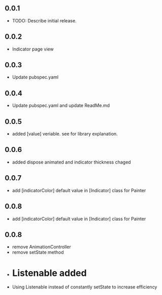 ## 0.0.1

* TODO: Describe initial release.
## 0.0.2

* Indicator page view
## 0.0.3

* Update pubspec.yaml

## 0.0.4

* Update pubspec.yaml and update ReadMe.md

## 0.0.5

* added [value] veriable. see for library explanation.

## 0.0.6

* added dispose animated and indicator thickness chaged 

## 0.0.7

* add [indicatorColor] default value in [Indicator] class for Painter  

## 0.0.8

* add [indicatorColor] default value in [Indicator] class for Painter  

## 0.0.8

* remove AnimationController 
* remove setState method
* # Listenable added
* Using Listenable instead of constantly setState to increase efficiency  